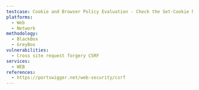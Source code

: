 ```yaml
---
testcase: Cookie and Browser Policy Evaluation - Check the Set-Cookie headers for the session and critical cookies to ensure the SameSite attribute is set to Strict or Lax as appropriate. Web (HTTP/HTTPS) service
platforms: 
  - Web
  - Network
methodology: 
  - BlackBox
  - GreyBox
vulnerabilities:
  - Cross site request forgery CSRF
services:
  - WEB
references:
  - https://portswigger.net/web-security/csrf
---
```

